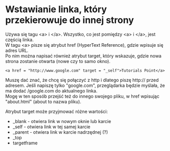 # Wstawianie linka, który przekierowuje do innej strony  
Używa się tagu \<a\> i \</a\>. Wszystko, co jest pomiędzy \<a\> i \</a\>, jest częścią linka.  
W tagu \<a\> pisze się atrybut href (HyperText Reference), gdzie wpisuje się adres URL.  
Po nim można napisać również atrybut target, który wskazuje, gdzie nowa strona zostanie otwarta (nowe czy to samo okno).
```
<a href = "http://www.google.com" target = "_self">Tutorials Point</a>
```  
Muszę dać znać, że chcę się połączyć z http i dlatego piszę http:// przed adresem. Jeśli napiszę tylko "google.com", przeglądarka będzie myślała, że ma dodać /google.com do aktualnego linka.  
Mogę w ten sposób przejść też do innego swojego pliku, w href wpisując "about.html" (about to nazwa pliku).
  
Atrybut target może przyjmować różne wartości:  
- _blank - otwiera link w nowym oknie lub karcie  
- _self - otwiera link w tej samej karcie  
- _parent - otwiera link w karcie nadrzędnej (?)  
- _top  
- targetframe
